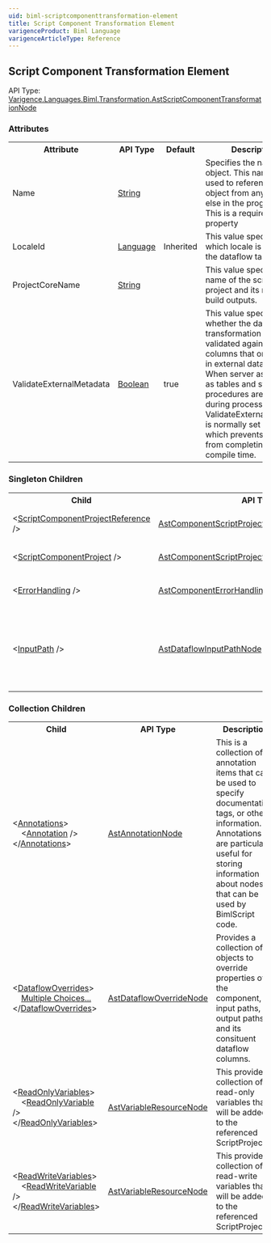 ```yaml
---
uid: biml-scriptcomponenttransformation-element
title: Script Component Transformation Element
varigenceProduct: Biml Language
varigenceArticleType: Reference
---
```

## Script Component Transformation Element<div class="AssemblyInfoGroup"><div class="CrossReferenceGroup"><div class="CrossReferenceHeader">API Type:</div><div class="CrossReferenceValue"><a href="../api-reference/Varigence.Languages.Biml.Transformation.AstScriptComponentTransformationNode.html">Varigence.Languages.Biml.Transformation.AstScriptComponentTransformationNode</a></div></div></div><div class="AttributeGroup"><h3>Attributes</h3><table id="AttributeList" class="AttributeList"><tbody><tr><th class="AttributeNameColumnHeader">Attribute</th><th class="AttributeTypeColumnHeader">API Type</th><th class="AttributeDefaultColumnHeader">Default</th><th class="AttributeSummaryColumnHeader">Description</th></tr><tr class="ad0"><td class="AttributeName">Name</td><td class="AttributeType"><a href="https://msdn.microsoft.com/en-us/library/System.String.aspx">String</a></td><td class="AttributeDefault">&nbsp;</td><td class="AttributeSummary"><div class ="SummaryItem">Specifies the name of the object.  This name can be used to reference this object from anywhere else in the program.</div> This is a required property</td></tr><tr class="ad1"><td class="AttributeName">LocaleId</td><td class="AttributeType"><a href="../api-reference/Varigence.Languages.Biml.Cube.Language.html">Language</a></td><td class="AttributeDefault">Inherited</td><td class="AttributeSummary"><div class ="SummaryItem">This value specifies which locale is used by the dataflow task.</div> </td></tr><tr class="ad0"><td class="AttributeName">ProjectCoreName</td><td class="AttributeType"><a href="https://msdn.microsoft.com/en-us/library/System.String.aspx">String</a></td><td class="AttributeDefault">&nbsp;</td><td class="AttributeSummary"><div class ="SummaryItem">This value specifies the name of the script project and its resulting build outputs.</div> </td></tr><tr class="ad1"><td class="AttributeName">ValidateExternalMetadata</td><td class="AttributeType"><a href="https://msdn.microsoft.com/en-us/library/System.Boolean.aspx">Boolean</a></td><td class="AttributeDefault">true</td><td class="AttributeSummary"><div class ="SummaryItem">This value specifies whether the data flow transformation is validated against columns that originated in external data sources. When server assets such as tables and stored procedures are created during processing, ValidateExternalMetadata is normally set to False, which prevents validation from completing at compile time.</div> </td></tr></tbody></table></div><div class="ChildGroup">### Singleton Children<table id="ChildList" class="ChildList"><tbody><tr><th class="ChildNameColumnHeader">Child</th><th class="ChildTypeColumnHeader">API Type</th><th class="ChildSummaryColumnHeader">Description</th></tr><tr class="cd0"><td class="ChildName"><span class="punc">&lt;</span><a href=Varigence.Languages.Biml.Task.AstComponentScriptProjectReferenceResourceNode.html">ScriptComponentProjectReference</a><span class="punc"> /&gt;</span></td><td class="ChildType"><a href="../api-reference/Varigence.Languages.Biml.Task.AstComponentScriptProjectReferenceResourceNode.html">AstComponentScriptProjectReferenceResourceNode</a></td><td class="ChildSummary">This resource type is used to reference an existing component script project.</td></tr><tr class="cd1"><td class="ChildName"><span class="punc">&lt;</span><a href=Varigence.Languages.Biml.Task.AstComponentScriptProjectResourceNode.html">ScriptComponentProject</a><span class="punc"> /&gt;</span></td><td class="ChildType"><a href="../api-reference/Varigence.Languages.Biml.Task.AstComponentScriptProjectResourceNode.html">AstComponentScriptProjectResourceNode</a></td><td class="ChildSummary">This resource type is used to create a new component script project.</td></tr><tr class="cd0"><td class="ChildName"><span class="punc">&lt;</span><a href=Varigence.Languages.Biml.Transformation.AstComponentErrorHandlingNode.html">ErrorHandling</a><span class="punc"> /&gt;</span></td><td class="ChildType"><a href="../api-reference/Varigence.Languages.Biml.Transformation.AstComponentErrorHandlingNode.html">AstComponentErrorHandlingNode</a></td><td class="ChildSummary">Specifies the error handling defaults to apply to an entire component </td></tr><tr class="cd1"><td class="ChildName"><span class="punc">&lt;</span><a href=Varigence.Languages.Biml.Transformation.AstDataflowInputPathNode.html">InputPath</a><span class="punc"> /&gt;</span></td><td class="ChildType"><a href="../api-reference/Varigence.Languages.Biml.Transformation.AstDataflowInputPathNode.html">AstDataflowInputPathNode</a></td><td class="ChildSummary">AstDataflowInputPathNode is used to model input paths in a SQL Server Integration Services dataflow task.  Connections are made by referencing an appropriate output path. </td></tr></tbody></table></div><div class="ChildGroup">### Collection Children<table id="ChildList" class="ChildList"><tbody><tr><th class="ChildNameColumnHeader">Child</th><th class="ChildTypeColumnHeader">API Type</th><th class="ChildSummaryColumnHeader">Description</th></tr><tr class="cd0"><td class="ChildName"><span class="punc">&lt;</span><a href=Varigence.Languages.Biml.AstNode_Annotations.html">Annotations</a><span class="punc">&gt;</span><br />&nbsp;&nbsp;&nbsp;&nbsp;<span class="punc">&lt;</span><a href=Varigence.Languages.Biml.AstAnnotationNode.html">Annotation</a> <span class="punc">/&gt;</span><br /><span class="punc">&lt;/</span><a href=Varigence.Languages.Biml.AstNode_Annotations.html">Annotations</a><span class="punc">&gt;</span></td><td class="ChildType"><a href="../api-reference/Varigence.Languages.Biml.AstAnnotationNode.html">AstAnnotationNode</a></td><td class="ChildSummary"><div class ="SummaryItem">This is a collection of annotation items that can be used to specify documentation, tags, or other information.  Annotations are particularly useful for storing information about nodes that can be used by BimlScript code.</div> </td></tr><tr class="cd1"><td class="ChildName"><span class="punc">&lt;</span><a href=Varigence.Languages.Biml.Transformation.AstTransformationNode_DataflowOverrides.html">DataflowOverrides</a><span class="punc">&gt;</span><br />&nbsp;&nbsp;&nbsp;&nbsp;<a href=Varigence.Languages.Biml.Transformation.AstTransformationNode_DataflowOverrides.html">Multiple Choices...</a><br /><span class="punc">&lt;/</span><a href=Varigence.Languages.Biml.Transformation.AstTransformationNode_DataflowOverrides.html">DataflowOverrides</a><span class="punc">&gt;</span></td><td class="ChildType"><a href="../api-reference/Varigence.Languages.Biml.Transformation.AstDataflowOverrideNode.html">AstDataflowOverrideNode</a></td><td class="ChildSummary"><div class ="SummaryItem">Provides a collection of objects to override properties of the component, its input paths, its output paths, and its consituent dataflow columns.</div> </td></tr><tr class="cd0"><td class="ChildName"><span class="punc">&lt;</span><a href=Varigence.Languages.Biml.Transformation.AstScriptComponentTransformationNode_ReadOnlyVariables.html">ReadOnlyVariables</a><span class="punc">&gt;</span><br />&nbsp;&nbsp;&nbsp;&nbsp;<span class="punc">&lt;</span><a href=Varigence.Languages.Biml.Task.AstVariableResourceNode.html">ReadOnlyVariable</a> <span class="punc">/&gt;</span><br /><span class="punc">&lt;/</span><a href=Varigence.Languages.Biml.Transformation.AstScriptComponentTransformationNode_ReadOnlyVariables.html">ReadOnlyVariables</a><span class="punc">&gt;</span></td><td class="ChildType"><a href="../api-reference/Varigence.Languages.Biml.Task.AstVariableResourceNode.html">AstVariableResourceNode</a></td><td class="ChildSummary"><div class ="SummaryItem">This provides a collection of read-only variables that will be added to the referenced ScriptProject.</div> </td></tr><tr class="cd1"><td class="ChildName"><span class="punc">&lt;</span><a href=Varigence.Languages.Biml.Transformation.AstScriptComponentTransformationNode_ReadWriteVariables.html">ReadWriteVariables</a><span class="punc">&gt;</span><br />&nbsp;&nbsp;&nbsp;&nbsp;<span class="punc">&lt;</span><a href=Varigence.Languages.Biml.Task.AstVariableResourceNode.html">ReadWriteVariable</a> <span class="punc">/&gt;</span><br /><span class="punc">&lt;/</span><a href=Varigence.Languages.Biml.Transformation.AstScriptComponentTransformationNode_ReadWriteVariables.html">ReadWriteVariables</a><span class="punc">&gt;</span></td><td class="ChildType"><a href="../api-reference/Varigence.Languages.Biml.Task.AstVariableResourceNode.html">AstVariableResourceNode</a></td><td class="ChildSummary"><div class ="SummaryItem">This provides a collection of read-write variables that will be added to the referenced ScriptProject.</div> </td></tr></tbody></table></div>